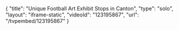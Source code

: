 {
    "title": "Unique Football Art Exhibit Stops in Canton",
    "type": "solo",
    "layout": "iframe-static",
    "videoId": "123195867",
    "url": "\/tvpembed\/123195867"
}